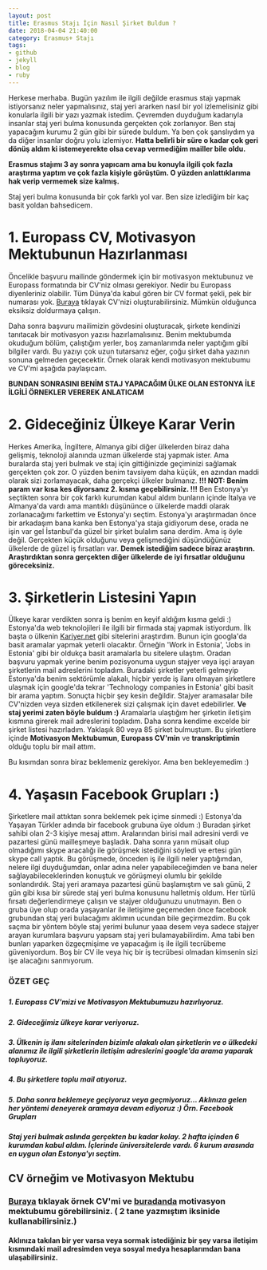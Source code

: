 ```yaml
---
layout: post
title: Erasmus Stajı İçin Nasıl Şirket Buldum ?
date: 2018-04-04 21:40:00
category: Erasmus+ Stajı
tags:
- github
- jekyll
- blog
- ruby
---
```






Herkese merhaba. Bugün yazılım ile ilgili değilde erasmus stajı yapmak istiyorsanız neler yapmalısınız, staj yeri ararken nasıl bir yol izlemelisiniz gibi konularla ilgili bir yazı yazmak istedim. Çevremden duyduğum kadarıyla insanlar staj yeri bulma konusunda gerçekten çok zorlanıyor. Ben staj yapacağım kurumu 2 gün gibi bir sürede buldum. Ya ben çok şanslıydım ya da diğer insanlar doğru yolu izlemiyor. <strong>Hatta belirli bir süre o kadar çok geri dönüş aldım ki istemeyerekte olsa cevap vermediğim mailler bile oldu.</strong>

<strong>Erasmus stajımı 3 ay sonra yapıcam ama bu konuyla ilgili çok fazla araştırma yaptım ve çok fazla kişiyle görüştüm. O yüzden anlattıklarıma hak verip vermemek size kalmış.</strong>

Staj yeri bulma konusunda bir çok farklı yol var. Ben size izlediğim bir kaç basit yoldan bahsedicem.


<h1>1. Europass CV, Motivasyon Mektubunun Hazırlanması</h1>
Öncelikle başvuru mailinde göndermek için bir motivasyon mektubunuz ve Europass formatında bir CV'niz olması gerekiyor. Nedir bu Europass diyenleriniz olabilir. Tüm Dünya'da kabul gören bir CV format şekli, pek bir numarası yok. <a href="https://europass.cedefop.europa.eu/editors/tr/cv/compose" target="_blank">Buraya</a> tıklayak CV'nizi oluşturabilirsiniz. Mümkün olduğunca eksiksiz doldurmaya çalışın. 

Daha sonra başvuru mailimizin gövdesini oluşturacak, şirkete kendinizi tanıtacak bir motivasyon yazısı hazırlamalısınız. Benim mektubumda okuduğum bölüm, çalıştığım yerler, boş zamanlarımda neler yaptığım gibi bilgiler vardı. Bu yazıyı çok uzun tutarsanız eğer, çoğu şirket daha yazının sonuna gelmeden geçecektir. Örnek olarak kendi motivasyon mektubumu ve CV'mi aşağıda paylaşıcam. 

<strong>BUNDAN SONRASINI BENİM STAJ YAPACAĞIM ÜLKE OLAN ESTONYA İLE İLGİLİ ÖRNEKLER VEREREK ANLATICAM</strong>


<h1>2. Gideceğiniz Ülkeye Karar Verin</h1>

Herkes Amerika, İngiltere, Almanya gibi diğer ülkelerden biraz daha gelişmiş, teknoloji alanında uzman ülkelerde staj yapmak ister. Ama buralarda staj yeri bulmak ve staj için gittiğinizde geçiminizi sağlamak gerçekten çok zor. O yüzden benim tavsiyem daha küçük, en azından maddi olarak sizi zorlamayacak, daha gerçekçi ülkeler bulmanız. <strong>!!! NOT: Benim param var kısa kes diyorsanız 2. kısma geçebilirsiniz. !!!</strong> Ben Estonya'yı seçtikten sonra bir çok farklı kurumdan kabul aldım bunların içinde İtalya ve Almanya'da vardı ama mantıklı düşününce o ülkelerde maddi olarak zorlanacağımı farkettim ve Estonya'yı seçtim. Estonya'yı araştırmadan önce bir arkadaşım bana kanka ben Estonya'ya staja gidiyorum dese, orada ne işin var gel İstanbul'da güzel bir şirket bulalım sana derdim. Ama iş öyle değil. Gerçekten küçük olduğunu veya gelişmediğini düşündüğünüz ülkelerde de güzel iş fırsatları var. <strong>Demek istediğim sadece biraz araştırın. Araştırdıktan sonra gerçekten diğer ülkelerde de iyi fırsatlar olduğunu göreceksiniz.</strong>

<h1>3. Şirketlerin Listesini Yapın</h1>

Ülkeye karar verdikten sonra iş benim en keyif aldığım kısma geldi :) Estonya'da web teknolojileri ile ilgili bir firmada staj yapmak istiyordum. İlk başta o ülkenin <a href="www.kariyer.net">Kariyer.net</a> gibi sitelerini araştırdım. Bunun için googla'da basit aramalar yapmak yeterli olacaktır. Örneğin 'Work in Estonia', 'Jobs in Estonia' gibi bir oldukça basit aramalarla bu sitelere ulaştım. Oradan başvuru yapmak yerine benim pozisyonuma uygun stajyer veya işçi arayan şirketlerin mail adreslerini topladım. Buradaki şirketler yeterli gelmeyip Estonya'da benim sektörümle alakalı, hiçbir yerde iş ilanı olmayan şirketlere ulaşmak için google'da tekrar 'Technology companies in Estonia' gibi basit bir arama yaptım. Sonuçta hiçbir şey kesin değildir. Stajyer aramasalar bile CV'nizden veya sizden etkilenerek sizi çalışmak için davet edebilirler. <strong>Ve staj yerimi zaten böyle buldum :)</strong> Aramalarla ulaştığım her şirketin iletişim kısmına girerek mail adreslerini topladım.
Daha sonra kendime excelde bir şirket listesi hazırladım. Yaklaşık 80 veya 85 şirket bulmuştum. Bu şirketlere içinde <strong>Motivasyon Mektubumun</strong>, <strong>Europass CV'min</strong> ve <strong>transkriptimin</strong> olduğu toplu bir mail attım.

Bu kısımdan sonra biraz beklemeniz gerekiyor. Ama ben bekleyemedim :) 

<h1>4. Yaşasın Facebook Grupları :)</h1>
Şirketlere mail attıktan sonra beklemek pek içime sinmedi :) Estonya'da Yaşayan Türkler adında bir facebook grubuna üye oldum :) Buradan şirket sahibi olan 2-3 kişiye mesaj attım. Aralarından birisi mail adresini verdi ve pazartesi günü mailleşmeye başladık. Daha sonra yarın müsait olup olmadığımı skype aracalığı ile görüşmek istediğini söyledi ve ertesi gün skype call yaptık. Bu görüşmede, önceden iş ile ilgili neler yaptığımdan, nelere ilgi duyduğumdan, onlar adına neler yapabileceğimden ve bana neler sağlayabileceklerinden konuştuk ve görüşmeyi olumlu bir şekilde sonlandırdık. Staj yeri aramaya pazartesi günü başlamıştım ve salı günü, 2 gün gibi kısa bir sürede staj yeri bulma konusunu halletmiş oldum. Her türlü fırsatı değerlendirmeye çalışın ve stajyer olduğunuzu unutmayın. Ben o gruba üye olup orada yaşayanlar ile iletişime geçemeden önce facebook grubundan staj yeri bulacağımı aklımın ucundan bile geçirmezdim. Bu çok saçma bir yöntem böyle staj yerimi bulunur yaaa desem veya sadece stajyer arayan kurumlara başvuru yapsam staj yeri bulamayabilirdim. Ama tabi ben bunları yaparken özgeçmişime ve yapacağım iş ile ilgili tecrübeme güveniyordum. Boş bir CV ile veya hiç bir iş tecrübesi olmadan kimsenin sizi işe alacağını sanmıyorum.

<h3>ÖZET GEÇ<h3>

<h5>1. Europass CV'mizi ve Motivasyon Mektubumuzu hazırlıyoruz.<h5>
<h5>2. Gideceğimiz ülkeye karar veriyoruz.<h5>
<h5>3. Ülkenin iş ilanı sitelerinden bizimle alakalı olan şirketlerin ve o ülkedeki alanımız ile ilgili şirketlerin iletişim adreslerini google'da arama yaparak topluyoruz.<h5>
<h5>4. Bu şirketlere toplu mail atıyoruz.<h5>
<h5>5. Daha sonra beklemeye geçiyoruz veya geçmiyoruz... Aklınıza gelen her yöntemi deneyerek aramaya devam ediyoruz :) Örn. Facebook Grupları<h5>


Staj yeri bulmak aslında gerçekten bu kadar kolay. 2 hafta içinden 6 kurumdan kabul aldım. İçlerinde üniversitelerde vardı. 6 kurum arasında en uygun olan Estonya'yı seçtim.

<h2>CV örneğim ve Motivasyon Mektubu</h2>

<h3><a href="cv.pdf">Buraya</a> tıklayak örnek CV'mi ve <a href="motivation-letter.pdf">buradanda</a> motivasyon mektubumu görebilirsiniz. ( 2 tane yazmıştım iksinide kullanabilirsiniz.)</h3>


<h4>Aklınıza takılan bir yer varsa veya sormak istediğiniz bir şey varsa iletişim kısmındaki mail adresimden veya sosyal medya hesaplarımdan bana ulaşabilirsiniz.</h4>

<style>
   
</style>
